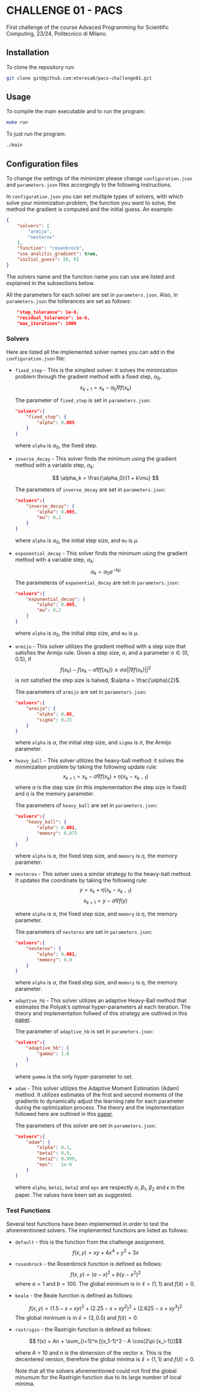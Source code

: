# CHALLENGE 01 - PACS
First challenge of the course Advaced Programming for Scientific Computing, 23/24, Politecnico di Milano.

## Installation
To clone the repository run:

```bash
git clone git@github.com:mteresa0/pacs-challenge01.git
```

## Usage
To compile the main executable and to run the program:
```bash
make run
```
To just run the program:
```bash
./main
```

## Configuration files
To change the settings of the minimizer please change `configuration.json` and  `parameters.json` files accorgingly to the following instructions.

In `configuration.json` you can set multiple types of solvers, with which solve your minimization problem, the function you want to solve, the method the gradient is computed and the initial guess. An example:
```json
{
    "solvers": [
        "armijo",
        "nesterov"
    ],
    "function": "rosenbrock",
    "use_analitic_gradient": true,
    "initial_guess": [0, 0]
}
```
The solvers name and the function name you can use are listed and explained in the subsections below.


All the parameters for each solver are set in `parameters.json`.
Also, in `parameters.json` the tollerances are set as follows:
```json
    "step_tolerance": 1e-6,
    "residual_tolerance": 1e-6,
    "max_iterations": 1000
```

### Solvers
Here are listed all the implemented solver names you can add in the `configuration.json` file:
- `fixed_step` -
    This is the simplest solver: it solves the minimization problem through the gradient method with a fixed step, $\alpha_0$. 
    $$ x_{k+1} = x_{k} - \alpha_0 \nabla f(x_k) $$

    The parameter of `fixed_step` is set in `parameters.json`:
    ```json
    "solvers":{
        "fixed_step": {
            "alpha": 0.005
        }
    }
    ```
    where `alpha` is $\alpha_0$, the fixed step.

- `inverse_decay` -
    This solver finds the minimum using the gradient method with a variable step, $\alpha_k$:
    <!-- $$ x_{k+1} = x_{k} - \alpha_k \nabla f(x_k) $$ -->
    $$ \alpha_k = \frac{\alpha_0}{1 + k\mu} $$

    The parameters of `inverse_decay` are set in `parameters.json`:
    ```json
    "solvers":{
        "inverse_decay": {
            "alpha": 0.005,
            "mu": 0.1
        }
    }
    ```
    where `alpha` is $\alpha_0$, the initial step size, and `mu` is $\mu$.

- `exponential_decay` - 
    This solver finds the minimum using the gradient method with a variable step, $\alpha_k$:
        <!-- $$ x_{k+1} = x_{k} - \alpha_k \nabla f(x_k) $$ -->
        $$ \alpha_k = \alpha_0 e^{- k\mu} $$
    The parameterss of `exponential_decay` are set in `parameters.json`:
    ```json
    "solvers":{
        "exponential_decay": {
            "alpha": 0.005,
            "mu": 0.2
        }
    }
    ```
    where `alpha` is $\alpha_0$, the initial step size, and `mu` is $\mu$.

- `armijo` -
    This solver utilizes the gradient method with a step size that satisfies the Armijo rule. Given a step size, $\alpha$, and a parameter $\sigma \in (0, 0.5)$, if 
    $$ f(x_{k}) - f(x_k - \alpha \nabla f({x_k})) \ge \sigma \alpha ||\nabla f(x_k)||^2 $$
    is not satisfied the step size is halved, $\alpha = \frac{\alpha}{2}$.

    The parameters of `armijo` are set in `parameters.json`:
    ```json
    "solvers":{
        "armijo": {
            "alpha": 0.05,
            "sigma": 0.25
        }
    }
    ```
    where `alpha` is $\alpha$, the initial step size, and `sigma` is $\sigma$, the Armijo parameter.

- `heavy_ball` - 
    This solver utilizes the heavy-ball method: it solves the minimization problem by taking the following update rule:
    $$ x_{k+1} = x_{k} - \alpha \nabla f(x_k) + \eta (x_k - x_{k-1})$$ 
    where $\alpha$ is the step size (in this implementation the step size is fixed) and $\eta$ is the memory parameter.

    The parameters of `heavy_ball` are set in `parameters.json`:
    ```json
    "solvers":{
        "heavy_ball": {
            "alpha": 0.001,
            "memory": 0.875
        }
    }
    ```
    where `alpha` is $\alpha$, the fixed step size, and `memory` is $\eta$, the memory parameter.

- `nesterov` -
    This solver uses a similar strategy to the heavy-ball method. It updates the coordinate by taking the following rule:
    $$ y = x_k + \eta (x_k - x_{k-1}) $$
    $$ x_{k+1} = y - \alpha \nabla f(y)$$ 

    where `alpha` is $\alpha$, the fixed step size, and `memory` is $\eta$, the memory parameter.

    The parameters of `nesterov` are set in `parameters.json`:
    ```json
    "solvers":{
        "nesterov": {
            "alpha": 0.001,
            "memory": 0.9
        }
    }
    ```
    where `alpha` is $\alpha$, the fixed step size, and `memory` is $\eta$, the memory parameter.

- `adaptive_hb` - 
    This solver utilizes an adaptive Heavy-Ball method that estimates the Polyak’s optimal hyper-parameters at each iteration. The theory and implementation follwed of this strategy are outlined in this [paper](https://link.springer.com/content/pdf/10.1007/s10994-022-06215-7.pdf).

    The parameter of `adaptive_hb` is set in `parameters.json`:
    ```json
    "solvers":{
        "adaptive_hb": {
            "gamma": 1.8
        }
    }
    ```
    where `gamma` is the only hyper-parameter to set.


- `adam` -
    This solver utilizes the Adaptive Moment Estimation (Adam) method. It utilizes estimates of the first and second moments of the gradients to dynamically adjust the learning rate for each parameter during the optimization process. The theory and the implementation followed here are outlined in this [paper](https://arxiv.org/pdf/1412.6980.pdf).

    The parameters of this solver are set in `parameters.json`:
    ```json
    "solvers":{
        "adam": {
            "alpha": 0.1, 
            "beta1": 0.9,
            "beta2": 0.999,
            "eps":   1e-8
        }
    }
    ```
    where `alpha`, `beta1`, `beta2` and `eps` are respectly $\alpha$, $\beta_1$, $\beta_2$ and $\epsilon$ in the paper. The values have been set as suggested.

### Test Functions

Several test functions have been implemented in order to test the aforementioned solvers. The implemented functions are listed as follows:

- `default` - this is the function from the challenge assignment.
    $$ f(x,y) = xy + 4x^4 + y^2+ 3x$$
- `rosenbrock` - the Rosenbrock function is defined as follows:
    $$f(x,y)=(a-x)^{2}+b(y-x^{2})^{2}$$
    where $a = 1$ and $b = 100$.
    The global minimum is in $\hat{x} = (1, 1)$ and $f(\hat{x}) = 0$.
- `beale` - the Beale function is defined as follows:

    $$ f(x,y)= (1.5-x+xy)^2 + (2.25-x+xy^{2})^{2}+ (2.625 − x + x y^3)^2$$
    The global minimum is in $\hat{x} = (3, 0.5)$ and $f(\hat{x}) = 0$.

- `rastrigin` - the Rastrigin function is defined as follows:

    $$ f(x) = An + \sum_{i=1}^n [(x_1-1)^2 - A \cos(2\pi (x_i-1))]$$

    where A = 10 and n is the dimension of the vector $x$. This is the decentered version, therefore the global minima is $\hat{x} = (1, 1)$ and $f(\hat{x}) = 0$.

    Note that all the solvers aforementioned could not find the global minumum for the Rastrigin function due to its large number of local minima.


